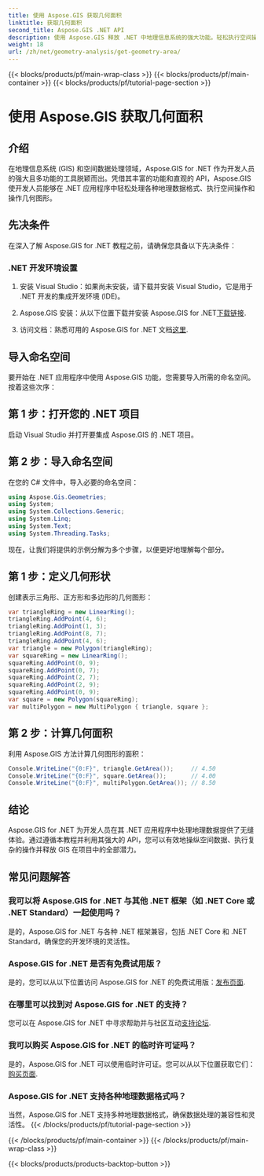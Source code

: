```yaml
---
title: 使用 Aspose.GIS 获取几何面积
linktitle: 获取几何面积
second_title: Aspose.GIS .NET API
description: 使用 Aspose.GIS 释放 .NET 中地理信息系统的强大功能。轻松执行空间操作。
weight: 18
url: /zh/net/geometry-analysis/get-geometry-area/
---
```


{{< blocks/products/pf/main-wrap-class >}}
{{< blocks/products/pf/main-container >}}
{{< blocks/products/pf/tutorial-page-section >}}

# 使用 Aspose.GIS 获取几何面积

## 介绍
在地理信息系统 (GIS) 和空间数据处理领域，Aspose.GIS for .NET 作为开发人员的强大且多功能的工具脱颖而出。凭借其丰富的功能和直观的 API，Aspose.GIS 使开发人员能够在 .NET 应用程序中轻松处理各种地理数据格式、执行空间操作和操作几何图形。
## 先决条件
在深入了解 Aspose.GIS for .NET 教程之前，请确保您具备以下先决条件：
### .NET 开发环境设置
1. 安装 Visual Studio：如果尚未安装，请下载并安装 Visual Studio，它是用于 .NET 开发的集成开发环境 (IDE)。
   
2.  Aspose.GIS 安装：从以下位置下载并安装 Aspose.GIS for .NET[下载链接](https://releases.aspose.com/gis/net/).
3. 访问文档：熟悉可用的 Aspose.GIS for .NET 文档[这里](https://reference.aspose.com/gis/net/).

## 导入命名空间
要开始在 .NET 应用程序中使用 Aspose.GIS 功能，您需要导入所需的命名空间。按着这些次序：
## 第 1 步：打开您的 .NET 项目
启动 Visual Studio 并打开要集成 Aspose.GIS 的 .NET 项目。
## 第 2 步：导入命名空间
在您的 C# 文件中，导入必要的命名空间：
```csharp
using Aspose.Gis.Geometries;
using System;
using System.Collections.Generic;
using System.Linq;
using System.Text;
using System.Threading.Tasks;
```

现在，让我们将提供的示例分解为多个步骤，以便更好地理解每个部分。
## 第 1 步：定义几何形状
创建表示三角形、正方形和多边形的几何图形：
```csharp
var triangleRing = new LinearRing();
triangleRing.AddPoint(4, 6);
triangleRing.AddPoint(1, 3);
triangleRing.AddPoint(8, 7);
triangleRing.AddPoint(4, 6);
var triangle = new Polygon(triangleRing);
var squareRing = new LinearRing();
squareRing.AddPoint(0, 9);
squareRing.AddPoint(0, 7);
squareRing.AddPoint(2, 7);
squareRing.AddPoint(2, 9);
squareRing.AddPoint(0, 9);
var square = new Polygon(squareRing);
var multiPolygon = new MultiPolygon { triangle, square };
```
## 第 2 步：计算几何面积
利用 Aspose.GIS 方法计算几何图形的面积：
```csharp
Console.WriteLine("{0:F}", triangle.GetArea());     // 4.50
Console.WriteLine("{0:F}", square.GetArea());       // 4.00
Console.WriteLine("{0:F}", multiPolygon.GetArea()); // 8.50
```

## 结论
Aspose.GIS for .NET 为开发人员在其 .NET 应用程序中处理地理数据提供了无缝体验。通过遵循本教程并利用其强大的 API，您可以有效地操纵空间数据、执行复杂的操作并释放 GIS 在项目中的全部潜力。
## 常见问题解答
### 我可以将 Aspose.GIS for .NET 与其他 .NET 框架（如 .NET Core 或 .NET Standard）一起使用吗？
是的，Aspose.GIS for .NET 与各种 .NET 框架兼容，包括 .NET Core 和 .NET Standard，确保您的开发环境的灵活性。
### Aspose.GIS for .NET 是否有免费试用版？
是的，您可以从以下位置访问 Aspose.GIS for .NET 的免费试用版：[发布页面](https://releases.aspose.com/).
### 在哪里可以找到对 Aspose.GIS for .NET 的支持？
您可以在 Aspose.GIS for .NET 中寻求帮助并与社区互动[支持论坛](https://forum.aspose.com/c/gis/33).
### 我可以购买 Aspose.GIS for .NET 的临时许可证吗？
是的，Aspose.GIS for .NET 可以使用临时许可证。您可以从以下位置获取它们：[购买页面](https://purchase.aspose.com/temporary-license/).
### Aspose.GIS for .NET 支持各种地理数据格式吗？
当然，Aspose.GIS for .NET 支持多种地理数据格式，确保数据处理的兼容性和灵活性。
{{< /blocks/products/pf/tutorial-page-section >}}

{{< /blocks/products/pf/main-container >}}
{{< /blocks/products/pf/main-wrap-class >}}

{{< blocks/products/products-backtop-button >}}
